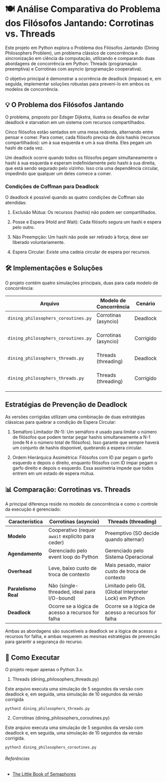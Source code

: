 # 🍽️ Análise Comparativa do Problema dos Filósofos Jantando: Corrotinas vs. Threads

Este projeto em Python explora o Problema dos Filósofos Jantando (Dining Philosophers Problem), um problema clássico de concorrência e sincronização em ciência da computação, utilizando e comparando duas abordagens de concorrência em Python: Threads (programação preemptiva) e Corrotinas com asyncio (programação cooperativa).

O objetivo principal é demonstrar a ocorrência de deadlock (impasse) e, em seguida, implementar soluções robustas para preveni-lo em ambos os modelos de concorrência.

## 💡 O Problema dos Filósofos Jantando

O problema, proposto por Edsger Dijkstra, ilustra os desafios de evitar deadlock e starvation em um sistema com recursos compartilhados.

Cinco filósofos estão sentados em uma mesa redonda, alternando entre pensar e comer. Para comer, cada filósofo precisa de dois hashis (recursos compartilhados): um à sua esquerda e um à sua direita. Eles pegam um hashi de cada vez.

Um deadlock ocorre quando todos os filósofos pegam simultaneamente o hashi à sua esquerda e esperam indefinidamente pelo hashi à sua direita, que está sendo segurado pelo vizinho. Isso cria uma dependência circular, impedindo que qualquer um deles comece a comer.

### Condições de Coffman para Deadlock

O deadlock é possível quando as quatro condições de Coffman são atendidas:

1. Exclusão Mútua: Os recursos (hashis) não podem ser compartilhados.

2. Posse e Espera (Hold and Wait): Cada filósofo segura um hashi e espera pelo outro.

3. Não Preempção: Um hashi não pode ser retirado à força; deve ser liberado voluntariamente.

4. Espera Circular: Existe uma cadeia circular de espera por recursos.

## 🛠️ Implementações e Soluções

O projeto contém quatro simulações principais, duas para cada modelo de concorrência:

| Arquivo                            | Modelo de Concorrência     | Cenário     | Mecanismos Utilizados                                                  |
|------------------------------------|-----------------------------|--------------|------------------------------------------------------------------------|
| `dining_philosophers_coroutines.py` | Corrotinas (asyncio)        | Deadlock     | `asyncio.Lock`                                                         |
| `dining_philosophers_coroutines.py` | Corrotinas (asyncio)        | Corrigido    | `asyncio.Semaphore (N-1)` e Ordem Hierárquica Assimétrica              |
| `dining_philosophers_threads.py`    | Threads (threading)         | Deadlock     | `threading.Lock`                                                       |
| `dining_philosophers_threads.py`    | Threads (threading)         | Corrigido    | `threading.Semaphore (N-1)` e Ordem Hierárquica Assimétrica            |

## Estratégias de Prevenção de Deadlock

As versões corrigidas utilizam uma combinação de duas estratégias clássicas para quebrar a condição de Espera Circular:

1. Semáforo Limitador (N-1): Um semáforo é usado para limitar o número de filósofos que podem tentar pegar hashis simultaneamente a N-1 (onde N é o número total de filósofos). Isso garante que sempre haverá um conjunto de hashis disponível, quebrando a espera circular.

2. Ordem Hierárquica Assimétrica: Filósofos com ID par pegam o garfo esquerdo e depois o direito, enquanto filósofos com ID ímpar pegam o garfo direito e depois o esquerdo. Essa assimetria impede que todos entrem em um estado de espera mútua.

## 📊 Comparação: Corrotinas vs. Threads

A principal diferença reside no modelo de concorrência e como o controle da execução é gerenciado:

| Característica     | Corrotinas (asyncio)                                       | Threads (threading)                                       |
|--------------------|-------------------------------------------------------------|------------------------------------------------------------|
| **Modelo**         | Cooperativo (requer `await` explícito para ceder)           | Preemptivo (SO decide quando alternar)                     |
| **Agendamento**    | Gerenciado pelo event loop do Python                        | Gerenciado pelo Sistema Operacional                        |
| **Overhead**       | Leve, baixo custo de troca de contexto                      | Mais pesado, maior custo de troca de contexto              |
| **Paralelismo Real** | Não (single-threaded, ideal para I/O-bound)                | Limitado pelo GIL (Global Interpreter Lock) em Python      |
| **Deadlock**       | Ocorre se a lógica de acesso a recursos for falha           | Ocorre se a lógica de acesso a recursos for falha          |

Ambas as abordagens são suscetíveis a deadlock se a lógica de acesso a recursos for falha, e ambas requerem as mesmas estratégias de prevenção para garantir a segurança do recurso.

## 🚀 Como Executar

O projeto requer apenas o Python 3.x.

1. Threads (dining_philosophers_threads.py)

Este arquivo executa uma simulação de 5 segundos da versão com deadlock e, em seguida, uma simulação de 10 segundos da versão corrigida

```python3 dining_philosophers_threads.py```


2. Corrotinas (dining_philosophers_coroutines.py)

Este arquivo executa uma simulação de 5 segundos da versão com deadlock e, em seguida, uma simulação de 10 segundos da versão corrigida.

```python3 dining_philosophers_coroutines.py```

###### Referências 
- [The Little Book of Semaphores](https://greenteapress.com/semaphores/LittleBookOfSemaphores.pdf)
